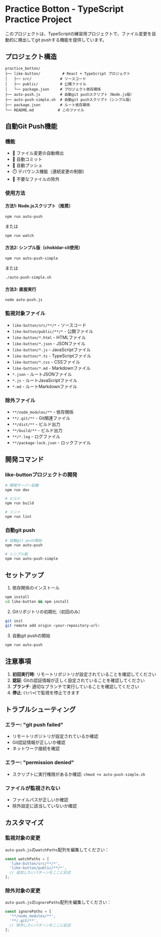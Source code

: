 # Practice Botton - TypeScript Practice Project

このプロジェクトは、TypeScriptの練習用プロジェクトで、ファイル変更を自動的に検出してgit pushする機能を提供しています。

## プロジェクト構造

```
practice_botton/
├── like-button/          # React + TypeScript プロジェクト
│   ├── src/             # ソースコード
│   ├── public/          # 公開ファイル
│   └── package.json     # プロジェクト依存関係
├── auto-push.js         # 自動git pushスクリプト（Node.js版）
├── auto-push-simple.sh  # 自動git pushスクリプト（シンプル版）
├── package.json         # ルート依存関係
└── README.md           # このファイル
```

## 自動Git Push機能

### 機能

- 📝 ファイル変更の自動検出
- 💾 自動コミット
- 🚀 自動プッシュ
- ⏱️ デバウンス機能（連続変更の制御）
- 🚫 不要なファイルの除外

### 使用方法

#### 方法1: Node.jsスクリプト（推奨）

```bash
npm run auto-push
```

または

```bash
npm run watch
```

#### 方法2: シンプル版（chokidar-cli使用）

```bash
npm run auto-push-simple
```

または

```bash
./auto-push-simple.sh
```

#### 方法3: 直接実行

```bash
node auto-push.js
```

### 監視対象ファイル

- `like-button/src/**/*` - ソースコード
- `like-button/public/**/*` - 公開ファイル
- `like-button/*.html` - HTMLファイル
- `like-button/*.json` - JSONファイル
- `like-button/*.js` - JavaScriptファイル
- `like-button/*.ts` - TypeScriptファイル
- `like-button/*.css` - CSSファイル
- `like-button/*.md` - Markdownファイル
- `*.json` - ルートJSONファイル
- `*.js` - ルートJavaScriptファイル
- `*.md` - ルートMarkdownファイル

### 除外ファイル

- `**/node_modules/**` - 依存関係
- `**/.git/**` - Git関連ファイル
- `**/dist/**` - ビルド出力
- `**/build/**` - ビルド出力
- `**/*.log` - ログファイル
- `**/package-lock.json` - ロックファイル

## 開発コマンド

### like-buttonプロジェクトの開発

```bash
# 開発サーバー起動
npm run dev

# ビルド
npm run build

# リント
npm run lint
```

### 自動git push

```bash
# 自動git push開始
npm run auto-push

# シンプル版
npm run auto-push-simple
```

## セットアップ

1. 依存関係のインストール
```bash
npm install
cd like-button && npm install
```

2. Gitリポジトリの初期化（初回のみ）
```bash
git init
git remote add origin <your-repository-url>
```

3. 自動git pushの開始
```bash
npm run auto-push
```

## 注意事項

1. **初回実行時**: リモートリポジトリが設定されていることを確認してください
2. **認証**: Gitの認証情報が正しく設定されていることを確認してください
3. **ブランチ**: 適切なブランチで実行していることを確認してください
4. **停止**: `Ctrl+C`で監視を停止できます

## トラブルシューティング

### エラー: "git push failed"

- リモートリポジトリが設定されているか確認
- Git認証情報が正しいか確認
- ネットワーク接続を確認

### エラー: "permission denied"

- スクリプトに実行権限があるか確認: `chmod +x auto-push-simple.sh`

### ファイルが監視されない

- ファイルパスが正しいか確認
- 除外設定に該当していないか確認

## カスタマイズ

### 監視対象の変更

`auto-push.js`の`watchPaths`配列を編集してください：

```javascript
const watchPaths = [
  'like-button/src/**/*',
  'like-button/public/**/*',
  // 追加したいパターンをここに記述
];
```

### 除外対象の変更

`auto-push.js`の`ignorePaths`配列を編集してください：

```javascript
const ignorePaths = [
  '**/node_modules/**',
  '**/.git/**',
  // 除外したいパターンをここに記述
];
``` 